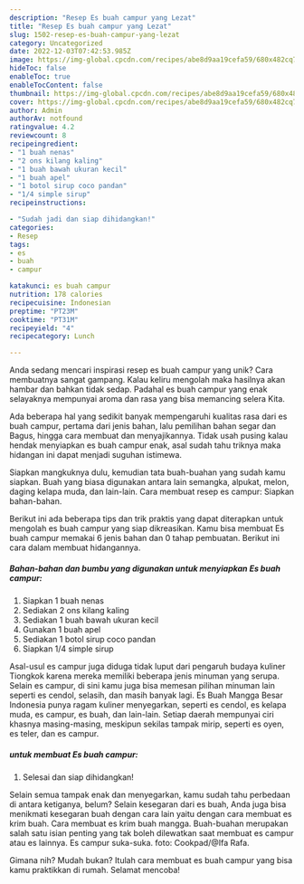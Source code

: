 ```yaml
---
description: "Resep Es buah campur yang Lezat"
title: "Resep Es buah campur yang Lezat"
slug: 1502-resep-es-buah-campur-yang-lezat
category: Uncategorized
date: 2022-12-03T07:42:53.985Z
image: https://img-global.cpcdn.com/recipes/abe8d9aa19cefa59/680x482cq70/es-buah-campur-foto-resep-utama.jpg
hideToc: false
enableToc: true
enableTocContent: false
thumbnail: https://img-global.cpcdn.com/recipes/abe8d9aa19cefa59/680x482cq70/es-buah-campur-foto-resep-utama.jpg
cover: https://img-global.cpcdn.com/recipes/abe8d9aa19cefa59/680x482cq70/es-buah-campur-foto-resep-utama.jpg
author: Admin
authorAv: notfound
ratingvalue: 4.2
reviewcount: 8
recipeingredient:
- "1 buah nenas"
- "2 ons kilang kaling"
- "1 buah bawah ukuran kecil"
- "1 buah apel"
- "1 botol sirup coco pandan"
- "1/4 simple sirup"
recipeinstructions:

- "Sudah jadi dan siap dihidangkan!"
categories:
- Resep
tags:
- es
- buah
- campur

katakunci: es buah campur 
nutrition: 178 calories
recipecuisine: Indonesian
preptime: "PT23M"
cooktime: "PT31M"
recipeyield: "4"
recipecategory: Lunch

---
```





Anda sedang mencari inspirasi resep es buah campur yang unik? Cara membuatnya sangat gampang. Kalau keliru mengolah maka hasilnya akan hambar dan bahkan tidak sedap. Padahal es buah campur yang enak selayaknya mempunyai aroma dan rasa yang bisa memancing selera Kita.





Ada beberapa hal yang sedikit banyak mempengaruhi kualitas rasa dari es buah campur, pertama dari jenis bahan, lalu pemilihan bahan segar dan Bagus, hingga cara membuat dan menyajikannya. Tidak usah pusing kalau hendak menyiapkan es buah campur enak,      asal sudah tahu triknya maka hidangan ini dapat menjadi suguhan istimewa.














Siapkan mangkuknya dulu, kemudian tata buah-buahan yang sudah kamu siapkan. Buah yang biasa digunakan antara lain semangka, alpukat, melon, daging kelapa muda, dan lain-lain. Cara membuat resep es campur: Siapkan bahan-bahan.






Berikut ini ada beberapa tips dan trik praktis yang dapat diterapkan untuk mengolah es buah campur yang siap dikreasikan. Kamu bisa membuat Es buah campur memakai 6 jenis bahan dan 0 tahap pembuatan. Berikut ini cara dalam membuat hidangannya.

<!--inarticleads1-->

##### Bahan-bahan dan bumbu yang digunakan untuk menyiapkan Es buah campur:

1. Siapkan 1 buah nenas
1. Sediakan 2 ons kilang kaling
1. Sediakan 1 buah bawah ukuran kecil
1. Gunakan 1 buah apel
1. Sediakan 1 botol sirup coco pandan
1. Siapkan 1/4 simple sirup


Asal-usul es campur juga diduga tidak luput dari pengaruh budaya kuliner Tiongkok karena mereka memiliki beberapa jenis minuman yang serupa. Selain es campur, di sini kamu juga bisa memesan pilihan minuman lain seperti es cendol, selasih, dan masih banyak lagi. Es Buah Mangga Besar Indonesia punya ragam kuliner menyegarkan, seperti es cendol, es kelapa muda, es campur, es buah, dan lain-lain. Setiap daerah mempunyai ciri khasnya masing-masing, meskipun sekilas tampak mirip, seperti es oyen, es teler, dan es campur. 

<!--inarticleads2-->

#####  untuk membuat Es buah campur:


1. Selesai dan siap dihidangkan!

Selain semua tampak enak dan menyegarkan, kamu sudah tahu perbedaan di antara ketiganya, belum? Selain kesegaran dari es buah, Anda juga bisa menikmati kesegaran buah dengan cara lain yaitu dengan cara membuat es krim buah. Cara membuat es krim buah mangga. Buah-buahan merupakan salah satu isian penting yang tak boleh dilewatkan saat membuat es campur atau es lainnya. Es campur suka-suka. foto: Cookpad/@Ifa Rafa. 

Gimana nih? Mudah bukan? Itulah cara membuat es buah campur yang bisa kamu praktikkan di rumah. Selamat mencoba!
